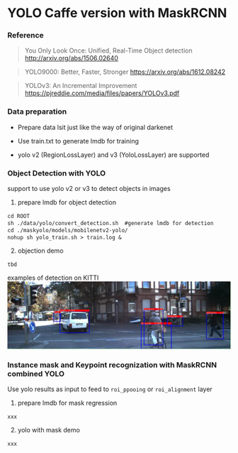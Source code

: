 # YOLO Caffe version with MaskRCNN

### Reference

> You Only Look Once: Unified, Real-Time Object detection http://arxiv.org/abs/1506.02640

> YOLO9000: Better, Faster, Stronger https://arxiv.org/abs/1612.08242

> YOLOv3: An Incremental Improvement https://pjreddie.com/media/files/papers/YOLOv3.pdf

### Data preparation
* Prepare data lsit just like the way of original darkenet

* Use train.txt to generate lmdb for training

* yolo v2 (RegionLossLayer) and v3 (YoloLossLayer) are supported

### Object Detection with YOLO
support to use yolo v2 or v3 to detect objects in images
1. prepare lmdb for object detection 
```
cd ROOT
sh ./data/yolo/convert_detection.sh  #generate lmdb for detection
cd ./maskyolo/models/mobilenetv2-yolo/
nohup sh yolo_train.sh > train.log &

```

2. objection demo
```
tbd
```
examples of detection on KITTI
![](assets/detection1.png)


### Instance mask and Keypoint recognization with MaskRCNN combined YOLO

Use yolo results as input to feed to `roi_ppooing` or `roi_alignment` layer 
1. prepare lmdb for mask regression
```
xxx
```

2. yolo with mask demo
```
xxx
```
